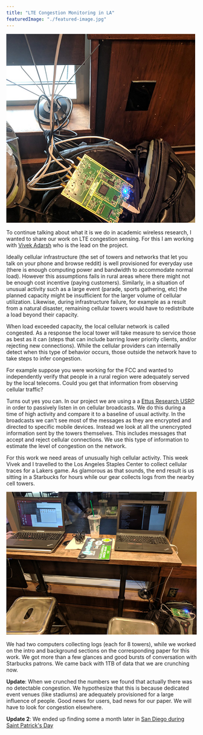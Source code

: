 ```yaml
---
title: "LTE Congestion Monitoring in LA"
featuredImage: "./featured-image.jpg"
---
```


<div class="img-right"><img src="./featured-image.jpg" alt="LTE Passive Monitoring Setup"></div>

To continue talking about what it is we do in academic wireless research, I wanted to share our work on LTE congestion sensing. For this I am working with [Vivek Adarsh](https://moment.cs.ucsb.edu/people/vivek-adarsh) who is the lead on the project.

Ideally cellular infrastructure (the set of towers and networks that let you talk on your phone and browse reddit) is well provisioned for everyday use (there is enough computing power and bandwidth to accommodate normal load). However this assumptions fails in rural areas where there might not be enough cost incentive (paying customers). Similarly, in a situation of unusual activity such as a large event (parade, sports gathering, etc) the planned capacity might be insufficient for the larger volume of cellular utilization. Likewise, during infrastructure failure, for example as a result from a natural disaster, remaining cellular towers would have to redistribute a load beyond their capacity.

When load exceeded capacity, the local cellular network is called congested. As a response the local tower will take measure to service those as best as it can (steps that can include barring lower priority clients, and/or rejecting new connections). While the cellular providers can internally detect when this type of behavior occurs, those outside the network have to take steps to infer congestion. 

For example suppose you were working for the FCC and wanted to independently verify that people in a rural region were adequately served by the local telecoms. Could you get that information from observing cellular traffic?

Turns out yes you can. In our project we are using a a [Ettus Research USRP](https://www.ettus.com/product) in order to passively listen in on cellular broadcasts. We do this during a time of high activity and compare it to a baseline of usual activity. In the broadcasts we can't see most of the messages as they are encrypted and directed to specific mobile devices. Instead we look at all the unencrypted information sent by the towers themselves. This includes messages that accept and reject cellular connections. We use this type of information to estimate the level of congestion on the network.

For this work we need areas of unusually high cellular activity. This week Vivek and I travelled to the Los Angeles Staples Center to collect cellular traces for a Lakers game. As glamorous as that sounds, the end result is us sitting in a Starbucks for hours while our gear collects logs from the nearby cell towers.


<div class="img-right"><img src="./setup.jpg" alt="Expiremental Setup"></div>

We had two computers collecting logs (each for 8 towers), while we worked on the intro and background sections on the corresponding paper for this work. We got more than a few glances and good bursts of conversation with Starbucks patrons. We came back with 1TB of data that we are crunching now. 

**Update**: When we crunched the numbers we found that actually there was no detectable congestion. We hypothesize that this is because dedicated event venues (like stadiums) are adequately provisioned for a large influence of people. Good news for users, bad news for our paper. We will have to look for congestion elsewhere.

**Update 2**: We ended up finding some a month later in [San Diego during Saint Patrick's Day](/posts/2019-03-16-sd-congestion/)  